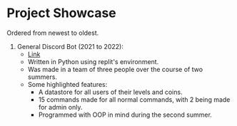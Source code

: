 # Project Showcase
Ordered from newest to oldest.

1. General Discord Bot (2021 to 2022): 
    - [Link](https://replit.com/@Apocalyptica/Saber-Bot?v=1#main.py)
    - Written in Python using replit's environment.
    - Was made in a team of three people over the course of two summers.
    - Some highlighted features:
        -  A datastore for all users of their levels and coins.
        -  15 commands made for all normal commands, with 2 being made for admin only.
        -  Programmed with OOP in mind during the second summer.
